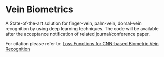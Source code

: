 # Vein Biometrics
A State-of-the-art solution for finger-vein, palm-vein, dorsal-vein recognition by using deep learning techniques. The code will be available after the acceptance notification of related journal/conference paper.  

For citation please refer to:
[Loss Functions for CNN-based
Biometric Vein Recognition](https://www.eurasip.org/Proceedings/Eusipco/Eusipco2020/pdfs/0000750.pdf)
